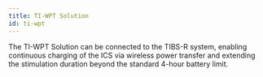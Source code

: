 ```yaml
---
title: TI-WPT Solution
id: ti-wpt
---
```


The TI-WPT Solution can be connected to the TIBS-R system, enabling continuous charging of the ICS via wireless power transfer and extending the stimulation duration beyond the standard 4-hour battery limit.
